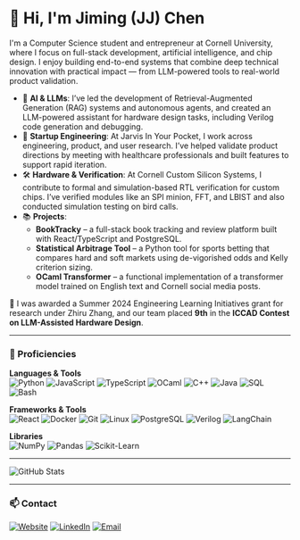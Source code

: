# 👋 Hi, I'm Jiming (JJ) Chen

I'm a Computer Science student and entrepreneur at Cornell University, where I focus on full-stack development, artificial intelligence, and chip design. I enjoy building end-to-end systems that combine deep technical innovation with practical impact — from LLM-powered tools to real-world product validation.

- 🧠 **AI & LLMs**: I’ve led the development of Retrieval-Augmented Generation (RAG) systems and autonomous agents, and created an LLM-powered assistant for hardware design tasks, including Verilog code generation and debugging.
- 🚀 **Startup Engineering**: At Jarvis In Your Pocket, I work across engineering, product, and user research. I’ve helped validate product directions by meeting with healthcare professionals and built features to support rapid iteration.
- 🛠 **Hardware & Verification**: At Cornell Custom Silicon Systems, I contribute to formal and simulation-based RTL verification for custom chips. I’ve verified modules like an SPI minion, FFT, and LBIST and also conducted simulation testing on bird calls.
- 📚 **Projects**: 
  - **BookTracky** – a full-stack book tracking and review platform built with React/TypeScript and PostgreSQL.
  - **Statistical Arbitrage Tool** – a Python tool for sports betting that compares hard and soft markets using de-vigorished odds and Kelly criterion sizing.
  - **OCaml Transformer** – a functional implementation of a transformer model trained on English text and Cornell social media posts.

🔬 I was awarded a Summer 2024 Engineering Learning Initiatives grant for research under Zhiru Zhang, and our team placed **9th** in the **ICCAD Contest on LLM-Assisted Hardware Design**.

---

### 🧰 Proficiencies

**Languages & Tools**  
![Python](https://img.shields.io/badge/Python-3670A0?style=for-the-badge&logo=python&logoColor=fff)
![JavaScript](https://img.shields.io/badge/JavaScript-F7DF1E?style=for-the-badge&logo=javascript&logoColor=000)
![TypeScript](https://img.shields.io/badge/TypeScript-3178C6?style=for-the-badge&logo=typescript&logoColor=fff)
![OCaml](https://img.shields.io/badge/OCaml-EC6813?style=for-the-badge&logo=ocaml&logoColor=fff)
![C++](https://img.shields.io/badge/C++-00599C?style=for-the-badge&logo=c%2b%2b&logoColor=fff)
![Java](https://img.shields.io/badge/Java-ED8B00?style=for-the-badge&logo=openjdk&logoColor=fff)
![SQL](https://img.shields.io/badge/SQL-4479A1?style=for-the-badge&logo=mysql&logoColor=fff)
![Bash](https://img.shields.io/badge/Bash-4EAA25?style=for-the-badge&logo=gnubash&logoColor=fff)

**Frameworks & Tools**  
![React](https://img.shields.io/badge/React-20232A?style=for-the-badge&logo=react&logoColor=61DAFB)
![Docker](https://img.shields.io/badge/Docker-2496ED?style=for-the-badge&logo=docker&logoColor=fff)
![Git](https://img.shields.io/badge/Git-F05032?style=for-the-badge&logo=git&logoColor=fff)
![Linux](https://img.shields.io/badge/Linux-FCC624?style=for-the-badge&logo=linux&logoColor=000)
![PostgreSQL](https://img.shields.io/badge/PostgreSQL-4169E1?style=for-the-badge&logo=postgresql&logoColor=fff)
![Verilog](https://img.shields.io/badge/Verilog-3D3D3D?style=for-the-badge&logo=verilog&logoColor=white)
![LangChain](https://img.shields.io/badge/LangChain-000000?style=for-the-badge&logo=data:image/svg+xml;base64,PHN2ZyB3aWR0aD0iMTYiIGhlaWdodD0iMTYiIHZpZXdCb3g9IjAgMCAyMDAgMjAwIiBmaWxsPSJub25lIiB4bWxucz0iaHR0cDovL3d3dy53My5vcmcvMjAwMC9zdmciPjxyZWN0IHdpZHRoPSIyMDAiIGhlaWdodD0iMjAwIiBmaWxsPSJibGFjayIvPjwvc3ZnPg==&logoColor=white)

**Libraries**  
![NumPy](https://img.shields.io/badge/NumPy-013243?style=for-the-badge&logo=numpy&logoColor=white)
![Pandas](https://img.shields.io/badge/Pandas-150458?style=for-the-badge&logo=pandas&logoColor=white)
![Scikit-Learn](https://img.shields.io/badge/Scikit--Learn-F7931E?style=for-the-badge&logo=scikit-learn&logoColor=white)

---

![GitHub Stats](https://github-readme-stats-nine-beta-65.vercel.app/api?username=jjc256&theme=tokyonight&show_icons=true)

---

### 📫 Contact

[![Website](https://img.shields.io/badge/Website-000000?style=for-the-badge&logo=google-chrome&logoColor=white)](https://jiming-chen.github.io)
[![LinkedIn](https://img.shields.io/badge/LinkedIn-0A66C2?style=for-the-badge&logo=linkedin&logoColor=white)](https://linkedin.com/in/jiming-chen)
[![Email](https://img.shields.io/badge/Email-jc3579@cornell.edu-D14836?style=for-the-badge&logo=gmail&logoColor=white)](mailto:jc3579@cornell.edu)
